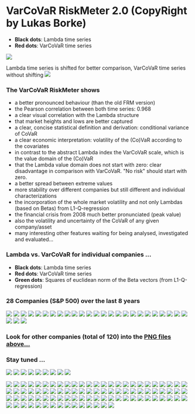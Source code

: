 # VarCoVaR RiskMeter 2.0 (CopyRight by Lukas Borke)

* **Black dots**: Lambda time series
* **Red dots**: VarCoVaR time series

![](/plots/ave/plot_ave_l_VarCoVaR_200.png)

Lambda time series is shifted for better comparison, VarCoVaR time series without shifting
![](/plots/ave/plot_ave_l_VarCoVaR_200_shift.png)

### The VarCoVaR RiskMeter shows
* a better pronounced behaviour (than the old FRM version)
* the Pearson correlation between both time series: 0.968
* a clear visual correlation with the Lambda structure
* that market heights and lows are better captured
* a clear, concise statistical definition and derivation: conditional variance of CoVaR
* a clear economic interpretation: volatility of the (Co)VaR according to the covariates
* in contrast to the abstract Lambda index the VarCoVaR scale, which is the value domain of the (Co)VaR
* that the Lambda value domain does not start with zero: clear disadvantage in comparison with VarCoVaR. "No risk" should start with zero.
* a better spread between extreme values
* more stability over different companies but still different and individual characterizations
* the incorporation of the whole market volatility and not only Lambdas (based on Betas) from L1-Q-regression
* the financial crisis from 2008 much better pronunciated (peak value)
* also the volatility and uncertainty of the CoVaR of any given company/asset
* many interesting other features waiting for being analysed, investigated and evaluated...


### Lambda vs. VarCoVaR for individual companies ...

* **Black dots**: Lambda time series
* **Red dots**: VarCoVaR time series
* **Green dots**: Squares of euclidean norm of the Beta vectors (from L1-Q-regression)


### 28 Companies (S&P 500) over the last 8 years
![](/plots/plot1.png)
![](/plots/plot2.png)
![](/plots/plot3.png)
![](/plots/plot4.png)
![](/plots/plot5.png)
![](/plots/plot13.png)
![](/plots/plot22.png)
![](/plots/plot30.png)
![](/plots/plot38.png)
![](/plots/plot46.png)
![](/plots/plot54.png)
![](/plots/plot62.png)
![](/plots/plot70.png)
![](/plots/plot79.png)
![](/plots/plot87.png)
![](/plots/plot95.png)
![](/plots/plot103.png)
![](/plots/plot111.png)
![](/plots/plot119.png)
![](/plots/plot127.png)
![](/plots/plot136.png)
![](/plots/plot144.png)
![](/plots/plot152.png)
![](/plots/plot160.png)
![](/plots/plot168.png)
![](/plots/plot176.png)
![](/plots/plot184.png)
![](/plots/plot193.png)






### Look for other companies (total of 120) into the [PNG files above... ](/plots/)

### Stay tuned ...


![](/plots/plot1.png)
![](/plots/plot2.png) 
![](/plots/plot3.png) 
![](/plots/plot4.png) 
![](/plots/plot5.png) 
![](/plots/plot6.png) 
![](/plots/plot7.png) 
![](/plots/plot8.png) 
![](/plots/plot9.png) 

![](/plots/plot10.png)
![](/plots/plot11.png)
![](/plots/plot12.png)
![](/plots/plot13.png)
![](/plots/plot14.png)
![](/plots/plot15.png)
![](/plots/plot16.png)
![](/plots/plot17.png)
![](/plots/plot18.png)
![](/plots/plot19.png)
![](/plots/plot20.png)
![](/plots/plot21.png)
![](/plots/plot22.png)
![](/plots/plot23.png)
![](/plots/plot24.png)
![](/plots/plot25.png)
![](/plots/plot26.png)
![](/plots/plot27.png)
![](/plots/plot28.png)
![](/plots/plot29.png)
![](/plots/plot30.png)
![](/plots/plot31.png)
![](/plots/plot32.png)
![](/plots/plot33.png)
![](/plots/plot34.png)
![](/plots/plot35.png)
![](/plots/plot36.png)
![](/plots/plot37.png)
![](/plots/plot38.png)
![](/plots/plot39.png)
![](/plots/plot40.png)
![](/plots/plot41.png)
![](/plots/plot42.png)
![](/plots/plot43.png)
![](/plots/plot44.png)
![](/plots/plot45.png)
![](/plots/plot46.png)
![](/plots/plot47.png)
![](/plots/plot48.png)
![](/plots/plot49.png)
![](/plots/plot50.png)
![](/plots/plot51.png)
![](/plots/plot52.png)
![](/plots/plot53.png)
![](/plots/plot54.png)
![](/plots/plot55.png)
![](/plots/plot56.png)
![](/plots/plot57.png)
![](/plots/plot58.png)
![](/plots/plot59.png)
![](/plots/plot60.png)
![](/plots/plot61.png)
![](/plots/plot62.png)
![](/plots/plot63.png)
![](/plots/plot64.png)
![](/plots/plot65.png)
![](/plots/plot66.png)
![](/plots/plot67.png)
![](/plots/plot68.png)
![](/plots/plot69.png)
![](/plots/plot70.png)
![](/plots/plot71.png)
![](/plots/plot72.png)
![](/plots/plot73.png)
![](/plots/plot74.png)
![](/plots/plot75.png)
![](/plots/plot76.png)
![](/plots/plot77.png)
![](/plots/plot78.png)
![](/plots/plot79.png)
![](/plots/plot80.png)
![](/plots/plot81.png)
![](/plots/plot82.png)
![](/plots/plot83.png)
![](/plots/plot84.png)
![](/plots/plot85.png)
![](/plots/plot86.png)
![](/plots/plot87.png)
![](/plots/plot88.png)
![](/plots/plot89.png)
![](/plots/plot90.png)
![](/plots/plot91.png)
![](/plots/plot92.png)
![](/plots/plot93.png)
![](/plots/plot94.png)
![](/plots/plot95.png)
![](/plots/plot96.png)
![](/plots/plot97.png)
![](/plots/plot98.png)
![](/plots/plot99.png)